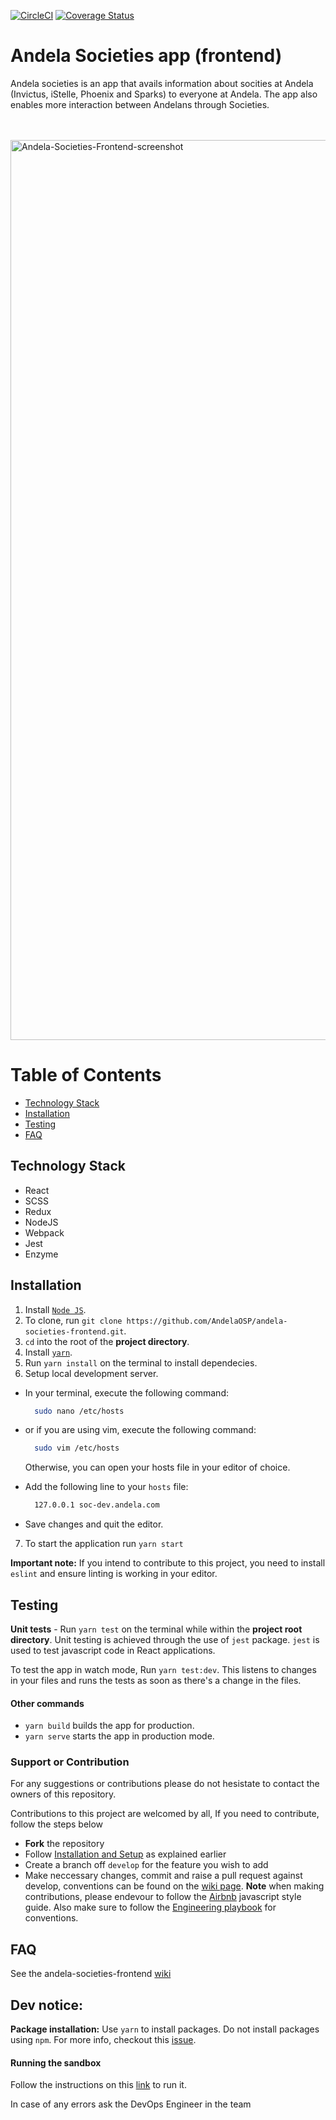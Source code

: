 [![CircleCI](https://circleci.com/gh/andela/andela-societies-frontend/tree/develop-V2.svg?style=svg)](https://circleci.com/gh/andela/andela-societies-frontend/tree/develop-V2)
[![Coverage Status](https://coveralls.io/repos/github/andela/andela-societies-frontend/badge.svg?branch=develop-V2)](https://coveralls.io/github/andela/andela-societies-frontend?branch=develop-V2)
# Andela Societies app (frontend)
Andela societies is an app that avails information about socities at Andela (Invictus, iStelle, Phoenix and Sparks) to everyone at Andela. The app also enables more interaction between Andelans through Societies.

<br />
<br />

<img width="1440" alt="Andela-Societies-Frontend-screenshot" src="https://res.cloudinary.com/dwuqrezjj/image/upload/v1539618394/homepage.png">
<br />

# Table of Contents

- [Technology Stack](#technology-stack)
- [Installation](#installation)
- [Testing](#testing)
- [FAQ](#faqs)

## Technology Stack

- React
- SCSS
- Redux
- NodeJS
- Webpack
- Jest
- Enzyme

## Installation
1. Install [`Node JS`](https://nodejs.org/en/).
2. To clone, run `git clone https://github.com/AndelaOSP/andela-societies-frontend.git`.
3. `cd` into the root of the **project directory**.
4. Install [`yarn`](https://yarnpkg.com/en/docs/install#mac-stable).
5. Run `yarn install` on the terminal to install dependecies.
6. Setup local development server.

- In your terminal, execute the following command:
  ```bash
    sudo nano /etc/hosts
  ```

- or if you are using vim, execute the following command:
  ```bash
    sudo vim /etc/hosts
  ```
  Otherwise, you can open your hosts file in your editor of choice.
- Add the following line to your `hosts` file:

  ```bash
    127.0.0.1 soc-dev.andela.com
  ```
- Save changes and quit the editor.

7. To start the application run `yarn start`

**Important note:**
If you intend to contribute to this project, you need to install `eslint` and ensure linting is working in your editor.

## Testing

**Unit tests** - Run `yarn test` on the terminal while within the **project root directory**. Unit testing is achieved through the use of `jest` package. `jest` is used to test javascript code in React applications.

To test the app in watch mode, Run `yarn test:dev`. This listens to changes in your files and runs the tests as soon as there's a change in the files.

#### Other commands
- `yarn build` builds the app for production.
- `yarn serve` starts the app in production mode.

### Support or Contribution

For any suggestions or contributions please do not hesistate to contact the owners of this repository.

Contributions to this project are welcomed by all, If you need to contribute, follow the steps below

- **Fork** the repository
- Follow [Installation and Setup](#installation) as explained earlier
- Create a branch off `develop` for the feature you wish to add
- Make neccessary changes, commit and raise a pull request against develop, conventions can be found on the [wiki page](https://github.com/AndelaOSP/andela-societies-frontend/wiki).
  **Note** when making contributions, please endevour to follow the [Airbnb](https://github.com/airbnb/javascript) javascript style guide. Also make sure to follow the [Engineering playbook](https://github.com/andela/engineering-playbook/tree/master/5.%20Developing/Conventions) for conventions.


## FAQ

See the andela-societies-frontend [wiki](https://github.com/AndelaOSP/andela-societies-frontend/wiki)

## Dev notice:
**Package installation:**
Use `yarn` to install packages. Do not install packages using `npm`. For more info, checkout this [issue](https://github.com/AndelaOSP/andela-societies-frontend/issues/61).

#### Running the sandbox
Follow the instructions on this [link](docker/dev/sandbox.md) to run it.

In case of any errors ask the DevOps Engineer in the team
